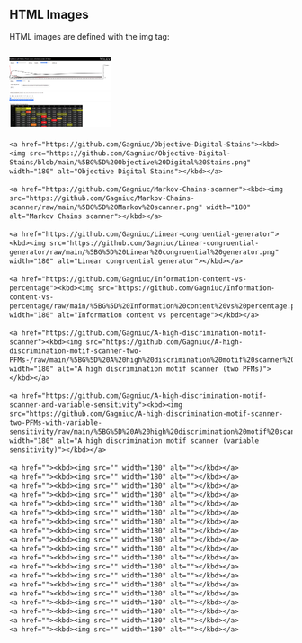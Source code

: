 
<!DOCTYPE html>
<html>
<body>

<h2>HTML Images</h2>
<p>HTML images are defined with the img tag:</p>
  
<kbd><a href="https://github.com/Gagniuc/Predictions-with-Markov-Chains"><img src="https://github.com/Gagniuc/Predictions-with-Markov-Chains/blob/main/ScreenShot%20-%20Predictions%20with%20Markov%20Chains%20on%20an%20unlimited%20number%20of%20states.png" width="180" alt="Predictions with Markov Chains"></a></kbd>
------
    <a href="https://github.com/Gagniuc/Objective-Digital-Stains"><kbd><img src="https://github.com/Gagniuc/Objective-Digital-Stains/blob/main/%5BG%5D%20Objective%20Digital%20Stains.png" width="180" alt="Objective Digital Stains"></kbd></a>

    <a href="https://github.com/Gagniuc/Markov-Chains-scanner"><kbd><img src="https://github.com/Gagniuc/Markov-Chains-scanner/raw/main/%5BG%5D%20Markov%20scanner.png" width="180" alt="Markov Chains scanner"></kbd></a>

    <a href="https://github.com/Gagniuc/Linear-congruential-generator"><kbd><img src="https://github.com/Gagniuc/Linear-congruential-generator/raw/main/%5BG%5D%20Linear%20congruential%20generator.png" width="180" alt="Linear congruential generator"></kbd></a>

    <a href="https://github.com/Gagniuc/Information-content-vs-percentage"><kbd><img src="https://github.com/Gagniuc/Information-content-vs-percentage/raw/main/%5BG%5D%20Information%20content%20vs%20percentage.png" width="180" alt="Information content vs percentage"></kbd></a>

    <a href="https://github.com/Gagniuc/A-high-discrimination-motif-scanner"><kbd><img src="https://github.com/Gagniuc/A-high-discrimination-motif-scanner-two-PFMs-/raw/main/%5BG%5D%20A%20high%20discrimination%20motif%20scanner%20(two%20PFMs).png" width="180" alt="A high discrimination motif scanner (two PFMs)"></kbd></a>

    <a href="https://github.com/Gagniuc/A-high-discrimination-motif-scanner-and-variable-sensitivity"><kbd><img src="https://github.com/Gagniuc/A-high-discrimination-motif-scanner-two-PFMs-with-variable-sensitivity/raw/main/%5BG%5D%20A%20high%20discrimination%20motif%20scanner%20(two%20PFMs)%20with%20variable%20sensitivity.png" width="180" alt="A high discrimination motif scanner (variable sensitivity)"></kbd></a>
  
    <a href=""><kbd><img src="" width="180" alt=""></kbd></a>
    <a href=""><kbd><img src="" width="180" alt=""></kbd></a>
    <a href=""><kbd><img src="" width="180" alt=""></kbd></a>
    <a href=""><kbd><img src="" width="180" alt=""></kbd></a>
    <a href=""><kbd><img src="" width="180" alt=""></kbd></a>
    <a href=""><kbd><img src="" width="180" alt=""></kbd></a>
    <a href=""><kbd><img src="" width="180" alt=""></kbd></a>
    <a href=""><kbd><img src="" width="180" alt=""></kbd></a>
    <a href=""><kbd><img src="" width="180" alt=""></kbd></a>
    <a href=""><kbd><img src="" width="180" alt=""></kbd></a>
    <a href=""><kbd><img src="" width="180" alt=""></kbd></a>
    <a href=""><kbd><img src="" width="180" alt=""></kbd></a>
    <a href=""><kbd><img src="" width="180" alt=""></kbd></a>
    <a href=""><kbd><img src="" width="180" alt=""></kbd></a>
    <a href=""><kbd><img src="" width="180" alt=""></kbd></a>
    <a href=""><kbd><img src="" width="180" alt=""></kbd></a>
    <a href=""><kbd><img src="" width="180" alt=""></kbd></a>
    <a href=""><kbd><img src="" width="180" alt=""></kbd></a>
    <a href=""><kbd><img src="" width="180" alt=""></kbd></a>
  
</body>
</html>


